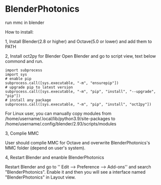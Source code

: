 # BlenderPhotonics
run mmc in blender

How to install:

1, Install Blender(2.8 or higher) and Octave(5.0 or lower) and add them to PATH

2, Install oct2py for Blender
  Open Blender and go to script view, text below commond and run.
  ```
  import subprocess
  import sys
  # enable pip
  subprocess.call([sys.executable, "-m", "ensurepip"])
  # upgrade pip to latest version
  subprocess.call([sys.executable, "-m", "pip", "install", "--upgrade", "pip"])
  # install any package
  subprocess.call([sys.executable, "-m", "pip", "install", "oct2py"])
  ```
  For Linux user, you can manually copy modules from /home/username/.local/lib/python3.9/site-packages to /home/username/.config/blender/2.93/scripts/modules
  
3, Complie MMC

  User should complie MMC for Octave and overwrite BlenderPhotonics's MMC folder (depend on user's system).
 
4, Restart Blender and enanble BlenderPhotonics

  Restart Blender and go to '' Edit --> Preference --> Add-ons'' and search "BlenderPhotonics". Enable it and then you will see a interface named "BlenderPhotonics" in Layout view.
   
